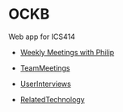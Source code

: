OCKB
====

Web app for ICS414

* [Weekly Meetings with Philip](https://github.com/OpenClassKnowledgeBase/OCKB/wiki/Weekly-Meetings-with-Philip)

* [TeamMeetings](https://github.com/OpenClassKnowledgeBase/OCKB/wiki/Team-Meetings)

* [UserInterviews](https://github.com/OpenClassKnowledgeBase/OCKB/wiki/User-Interviews)

* [RelatedTechnology](https://github.com/OpenClassKnowledgeBase/OCKB/wiki/Related-Technologies)

